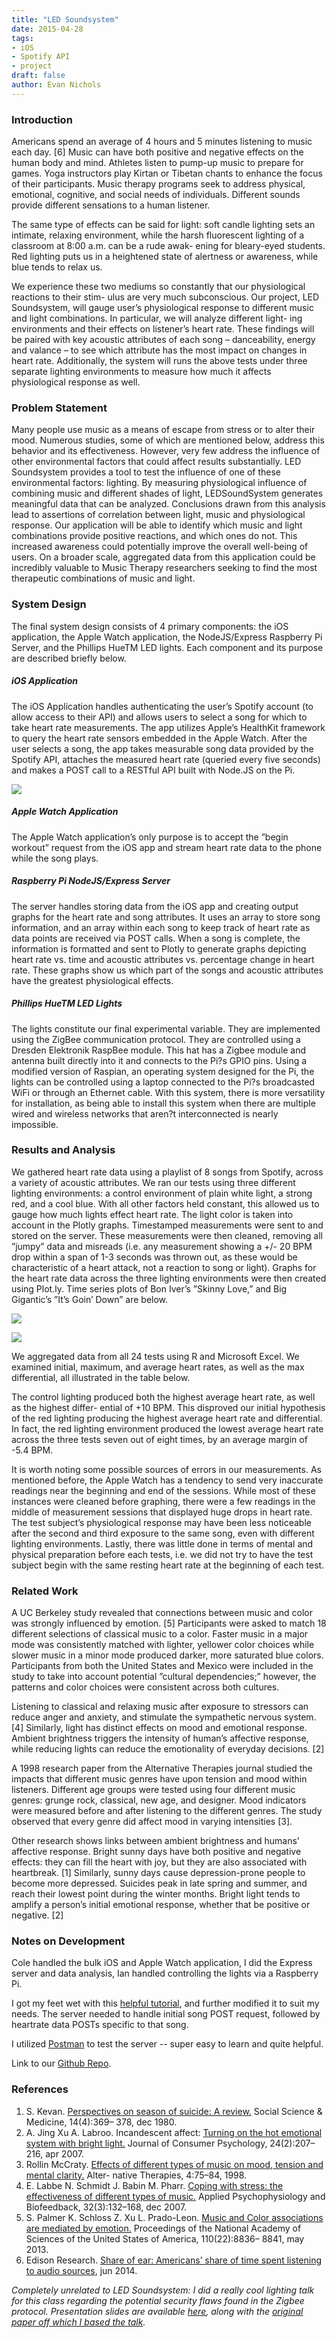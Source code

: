 ```yaml
---
title: "LED Soundsystem"
date: 2015-04-28
tags:
- iOS
- Spotify API
- project
draft: false
author: Evan Nichols
---
```


### Introduction

Americans spend an average of 4 hours and 5 minutes listening to music each day. [6] Music can have both positive and negative effects on the human body and mind. Athletes listen to pump-up music to prepare for games. Yoga instructors play Kirtan or Tibetan chants to enhance the focus of their participants. Music therapy programs seek to address physical, emotional, cognitive, and social needs of individuals. Different sounds provide different sensations to a human listener.

The same type of effects can be said for light: soft candle lighting sets an intimate, relaxing environment, while the harsh fluorescent lighting of a classroom at 8:00 a.m. can be a rude awak- ening for bleary-eyed students. Red lighting puts us in a heightened state of alertness or awareness, while blue tends to relax us.

We experience these two mediums so constantly that our physiological reactions to their stim- ulus are very much subconscious. Our project, LED Soundsystem, will gauge user’s physiological response to different music and light combinations. In particular, we will analyze different light- ing environments and their effects on listener’s heart rate. These findings will be paired with key acoustic attributes of each song – danceability, energy and valance – to see which attribute has the most impact on changes in heart rate. Additionally, the system will runs the above tests under three separate lighting environments to measure how much it affects physiological response as well.

### Problem Statement

Many people use music as a means of escape from stress or to alter their mood. Numerous studies, some of which are mentioned below, address this behavior and its effectiveness. However, very few address the influence of other environmental factors that could affect results substantially. LED Soundsystem provides a tool to test the influence of one of these environmental factors: lighting. By measuring physiological influence of combining music and different shades of light, LEDSoundSystem generates meaningful data that can be analyzed. Conclusions drawn from this analysis lead to assertions of correlation between light, music and physiological response. Our application will be able to identify which music and light combinations provide positive reactions, and which ones do not. This increased awareness could potentially improve the overall well-being of users. On a broader scale, aggregated data from this application could be incredibly valuable to Music Therapy researchers seeking to find the most therapeutic combinations of music and light.

### System Design

The final system design consists of 4 primary components: the iOS application, the Apple Watch application, the NodeJS/Express Raspberry Pi Server, and the Phillips HueTM LED lights. Each component and its purpose are described briefly below.

##### iOS Application

The iOS Application handles authenticating the user’s Spotify account (to allow access to their API) and allows users to select a song for which to take heart rate measurements. The app utilizes Apple’s HealthKit framework to query the heart rate sensors embedded in the Apple Watch. After the user selects a song, the app takes measurable song data provided by the Spotify API, attaches the measured heart rate (queried every five seconds) and makes a POST call to a RESTful API built with Node.JS on the Pi.

![](blockdiagram.png)

##### Apple Watch Application

The Apple Watch application’s only purpose is to accept the ”begin workout” request from the iOS app and stream heart rate data to the phone while the song plays.

##### Raspberry Pi NodeJS/Express Server

The server handles storing data from the iOS app and creating output graphs for the heart rate and song attributes. It uses an array to store song information, and an array within each song to keep track of heart rate as data points are received via POST calls. When a song is complete, the information is formatted and sent to Plotly to generate graphs depicting heart rate vs. time and acoustic attributes vs. percentage change in heart rate. These graphs show us which part of the songs and acoustic attributes have the greatest physiological effects.

##### Phillips HueTM LED Lights

The lights constitute our final experimental variable. They are implemented using the ZigBee communication protocol. They are controlled using a Dresden Elektronik RaspBee module. This hat has a Zigbee module and antenna built directly into it and connects to the Pi?s GPIO pins. Using a modified version of Raspian, an operating system designed for the Pi, the lights can be controlled using a laptop connected to the Pi?s broadcasted WiFi or through an Ethernet cable. With this system, there is more versatility for installation, as being able to install this system when there are multiple wired and wireless networks that aren?t interconnected is nearly impossible.

### Results and Analysis

We gathered heart rate data using a playlist of 8 songs from Spotify, across a variety of acoustic attributes. We ran our tests using three different lighting environments: a control environment of plain white light, a strong red, and a cool blue. With all other factors held constant, this allowed us to gauge how much lights effect heart rate. The light color is taken into account in the Plotly graphs. Timestamped measurements were sent to and stored on the server. These measurements were then cleaned, removing all ”jumpy” data and misreads (i.e. any measurement showing a +/- 20 BPM drop within a span of 1-3 seconds was thrown out, as these would be characteristic of a heart attack, not a reaction to song or light). Graphs for the heart rate data across the three lighting environments were then created using Plot.ly. Time series plots of Bon Iver’s ”Skinny Love,” and Big Gigantic’s ”It’s Goin’ Down” are below.

![](goodtimeseries.png)

![](itsgoindown.png)

We aggregated data from all 24 tests using R and Microsoft Excel. We examined initial, maximum, and average heart rates, as well as the max differential, all illustrated in the table below.

The control lighting produced both the highest average heart rate, as well as the highest differ- ential of +10 BPM. This disproved our initial hypothesis of the red lighting producing the highest average heart rate and differential. In fact, the red lighting environment produced the lowest average heart rate across the three tests seven out of eight times, by an average margin of -5.4 BPM.

It is worth noting some possible sources of errors in our measurements. As mentioned before, the Apple Watch has a tendency to send very inaccurate readings near the beginning and end of the sessions. While most of these instances were cleaned before graphing, there were a few readings in the middle of measurement sessions that displayed huge drops in heart rate. The test subject’s physiological response may have been less noticeable after the second and third exposure to the same song, even with different lighting environments. Lastly, there was little done in terms of mental and physical preparation before each tests, i.e. we did not try to have the test subject begin with the same resting heart rate at the beginning of each test.

### Related Work

A UC Berkeley study revealed that connections between music and color was strongly influenced by emotion. [5] Participants were asked to match 18 different selections of classical music to a color. Faster music in a major mode was consistently matched with lighter, yellower color choices while slower music in a minor mode produced darker, more saturated blue colors. Participants from both the United States and Mexico were included in the study to take into account potential ”cultural dependencies;” however, the patterns and color choices were consistent across both cultures.

Listening to classical and relaxing music after exposure to stressors can reduce anger and anxiety, and stimulate the sympathetic nervous system. [4] Similarly, light has distinct effects on mood and emotional response. Ambient brightness triggers the intensity of human’s affective response, while reducing lights can reduce the emotionality of everyday decisions. [2]

A 1998 research paper from the Alternative Therapies journal studied the impacts that different music genres have upon tension and mood within listeners. Different age groups were tested using four different music genres: grunge rock, classical, new age, and designer. Mood indicators were measured before and after listening to the different genres. The study observed that every genre did affect mood in varying intensities [3].

Other research shows links between ambient brightness and humans’ affective response. Bright sunny days have both positive and negative effects: they can fill the heart with joy, but they are also associated with heartbreak. [1] Similarly, sunny days cause depression-prone people to become more depressed. Suicides peak in late spring and summer, and reach their lowest point during the winter months. Bright light tends to amplify a person’s initial emotional response, whether that be positive or negative. [2]

### Notes on Development

Cole handled the bulk iOS and Apple Watch application, I did the Express server and data analysis, Ian handled controlling the lights via a Raspberry Pi.

I got my feet wet with this [helpful tutorial](http://blog.modulus.io/nodejs-and-express-create-rest-api), and further modified it to suit my needs. The server needed to handle initial song POST request, followed by heartrate data POSTs specific to that song.

I utilized [Postman](https://www.getpostman.com/) to test the server -- super easy to learn and quite helpful.

Link to our [Github Repo](https://github.com/LEDSoundsystem).

### References
1. S. Kevan. [Perspectives on season of suicide: A review.](http://www.sciencedirect.com/science/article/pii/0160800280900052) Social Science & Medicine, 14(4):369– 378, dec 1980.
2. A. Jing Xu A. Labroo. Incandescent affect: [Turning on the hot emotional system with bright light.](http://www.sciencedirect.com/science/article/pii/S1057740813001174) Journal of Consumer Psychology, 24(2):207–216, apr 2007.
3. Rollin McCraty. [Effects of different types of music on mood, tension and mental clarity.](http://www.hartfocus.nl/UserFiles/Image/Music_Mood_Effects.pdf) Alter- native Therapies, 4:75–84, 1998.
4. E. Labbe N. Schmidt J. Babin M. Pharr. [Coping with stress: the effectiveness of different types of music.](http://link.springer.com/article/10.1007/s10484-007-9043-9#/page-1) Applied Psychophysiology and Biofeedback, 32(3):132–168, dec 2007.
5. S. Palmer K. Schloss Z. Xu L. Prado-Leon. [Music and Color associations are mediated by emotion.](http://www.pnas.org/content/110/22/8836) Proceedings of the National Academy of Sciences of the United States of America, 110(22):8836– 8841, may 2013.
6. Edison Research. [Share of ear: Americans’ share of time spent listening to audio sources](http://www.edisonresearch.com/edison-research-conducts-first-ever-share-of-ear-measurement-for-all-forms-of-online-and-offline-audio/), jun 2014.


<i>Completely unrelated to LED Soundsystem: I did a really cool lighting talk for this class regarding the potential security flaws found in the Zigbee protocol. Presentation slides are available [here](https://docs.google.com/presentation/d/1LUWWX5FCqcx3Q958lidHzCkJW_FE08mY49uE6NfL3oQ/edit?usp=sharing), along with the [original paper off which I based the talk](https://www.blackhat.com/docs/us-15/materials/us-15-Zillner-ZigBee-Exploited-The-Good-The-Bad-And-The-Ugly-wp.pdf).
</i>

